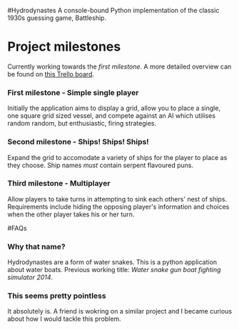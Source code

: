 #Hydrodynastes
A console-bound Python implementation of the classic 1930s guessing game, Battleship.


# Project milestones
Currently working towards the *first milestone*. A more detailed overview can be found on [this Trello board](https://trello.com/b/bYKzCOuT/hydrodynastes).

### First milestone - Simple single player
Initially the application aims to display a grid, allow you to place a single, one square grid sized vessel, and compete against an AI which utilises random random, but enthusiastic, firing strategies.

### Second milestone - Ships! Ships! Ships!
Expand the grid to accomodate a variety of ships for the player to place as they choose. Ship names *must* contain serpent flavoured puns.

### Third milestone - Multiplayer
Allow players to take turns in attempting to sink each others' nest of ships. Requirements include hiding the opposing player's information and choices when the other player takes his or her turn.

#FAQs
### Why that name?
Hydrodynastes are a form of water snakes. This is a python application about water boats. Previous working title: *Water snake gun boat fighting simulator 2014*.

### This seems pretty pointless
It absolutely is. A friend is wokring on a similar project and I became curious about how I would tackle this problem.
